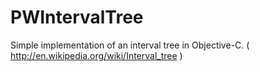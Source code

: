 PWIntervalTree
==============

Simple implementation of an interval tree in Objective-C. ( http://en.wikipedia.org/wiki/Interval_tree )
